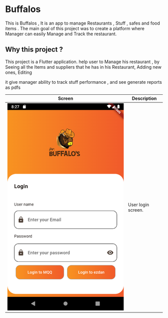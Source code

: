 # Buffalos

This is Buffalos , It is an app to manage Restaurants , Stuff , safes and food items . The main goal of this project was to create a platform where Manager can easily Manage and Track the restaurant.

## Why this project ?

This project is a Flutter application. help user to Manage his restaurant , by Seeing all the Items and suppliers that he has in his Restaurant, Adding new ones, Editing

it give manager ability to track stuff performance , and see generate reports as pdfs

| Screen                                                             | Description        |
| ------------------------------------------------------------------ | ------------------ |
| ![Login](Images_for_readme\Login_Screen\Screenshot_1708712835.png) | User login screen. |
